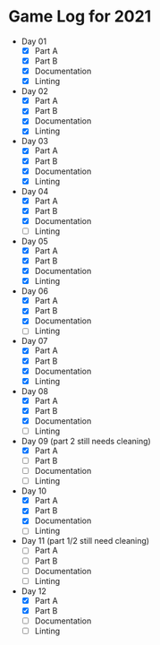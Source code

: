 
# Game Log for 2021

* Day 01
    * [x] Part A
    * [x] Part B
    * [x] Documentation
    * [x] Linting
* Day 02
    * [x] Part A
    * [x] Part B
    * [x] Documentation
    * [x] Linting
* Day 03
    * [x] Part A
    * [x] Part B
    * [x] Documentation
    * [x] Linting
* Day 04
    * [x] Part A
    * [x] Part B
    * [x] Documentation
    * [ ] Linting
* Day 05
    * [x] Part A
    * [x] Part B
    * [x] Documentation
    * [x] Linting
* Day 06
    * [x] Part A
    * [x] Part B
    * [x] Documentation
    * [ ] Linting
* Day 07
    * [x] Part A
    * [x] Part B
    * [x] Documentation
    * [x] Linting
* Day 08
    * [x] Part A
    * [x] Part B
    * [x] Documentation
    * [ ] Linting
* Day 09 (part 2 still needs cleaning)
    * [x] Part A
    * [ ] Part B
    * [ ] Documentation
    * [ ] Linting
* Day 10
    * [x] Part A
    * [x] Part B
    * [x] Documentation
    * [ ] Linting
* Day 11 (part 1/2 still need cleaning)
    * [ ] Part A
    * [ ] Part B
    * [ ] Documentation
    * [ ] Linting
* Day 12
    * [x] Part A
    * [x] Part B
    * [ ] Documentation
    * [ ] Linting